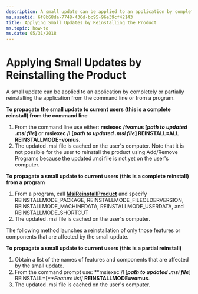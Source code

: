 ```yaml
---
description: A small update can be applied to an application by completely or partially reinstalling the application from the command line or from a program.
ms.assetid: 6f8b68da-7748-436d-bc95-96e39cf42143
title: Applying Small Updates by Reinstalling the Product
ms.topic: how-to
ms.date: 05/31/2018
---
```


# Applying Small Updates by Reinstalling the Product

A small update can be applied to an application by completely or partially reinstalling the application from the command line or from a program.

**To propagate the small update to current users (this is a complete reinstall) from the command line**

1.  From the command line use either: **msiexec /fvomus \[***path to updated .msi file***\]** or **msiexec /I \[***path to updated .msi file***\] REINSTALL=ALL REINSTALLMODE=vomus**.
2.  The updated .msi file is cached on the user's computer. Note that it is not possible for the user to reinstall the product using Add/Remove Programs because the updated .msi file is not yet on the user's computer.

**To propagate a small update to current users (this is a complete reinstall) from a program**

1.  From a program, call [**MsiReinstallProduct**](/windows/desktop/api/Msi/nf-msi-msireinstallproducta) and specify REINSTALLMODE\_PACKAGE, REINSTALLMODE\_FILEOLDERVERSION, REINSTALLMODE\_MACHINEDATA, REINSTALLMODE\_USERDATA, and REINSTALLMODE\_SHORTCUT
2.  The updated .msi file is cached on the user's computer.

The following method launches a reinstallation of only those features or components that are affected by the small update.

**To propagate a small update to current users (this is a partial reinstall)**

1.  Obtain a list of the names of features and components that are affected by the small update.
2.  From the command prompt use: **msiexec /I \[***path to updated .msi file***\] REINSTALL=\[***Feature list\]* **REINSTALLMODE=vomus**.
3.  The updated .msi file is cached on the user's computer.

 

 



